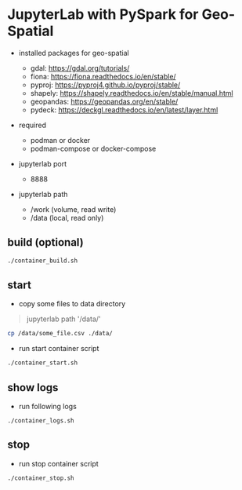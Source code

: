 # JupyterLab with PySpark for Geo-Spatial

* installed packages for geo-spatial
   - gdal: https://gdal.org/tutorials/
   - fiona: https://fiona.readthedocs.io/en/stable/
   - pyproj: https://pyproj4.github.io/pyproj/stable/
   - shapely: https://shapely.readthedocs.io/en/stable/manual.html
   - geopandas: https://geopandas.org/en/stable/
   - pydeck: https://deckgl.readthedocs.io/en/latest/layer.html

* required
   - podman or docker
   - podman-compose or docker-compose

* jupyterlab port
   - 8888

* jupyterlab path
   - /work (volume, read write)
   - /data (local, read only)

## build (optional)
```bash 
./container_build.sh 
```
## start

* copy some files to data directory
> jupyterlab path '/data/'
```bash
cp /data/some_file.csv ./data/
```

* run start container script
```bash
./container_start.sh
```

## show logs

* run following logs
```
./container_logs.sh
```

## stop

* run stop container script
```bash
./container_stop.sh
```
